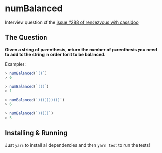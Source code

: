 # numBalanced

Interview question of the [issue #288 of rendezvous with cassidoo](https://buttondown.email/cassidoo/archive/to-think-that-everybodys-like-you-is-silly/).

## The Question

**Given a string of parenthesis, return the number of parenthesis you need to add to the string in order for it to be balanced.**

Examples:

```js
> numBalanced(`()`)
> 0

> numBalanced(`(()`)
> 1

> numBalanced(`))()))))()`)
> 6

> numBalanced(`)))))`)
> 5
```

## Installing & Running

Just `yarn` to install all dependencies and then `yarn test` to run the tests!
